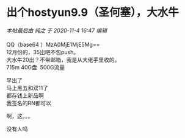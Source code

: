 # 出个hostyun9.9（圣何塞），大水牛


<i class="pstatus"> 本帖最后由 纯之 于 2020-11-4 16:47 编辑 </i><br />
<br />
QQ（base64 ）MzA0MjE1MjE5Mg==<br />
12月份的，35出吧不包push。<br />
大水牛20出？不带邮箱，我是从大佬手里收的。<br />
715m 40G盘&nbsp;&nbsp;500G流量

早出了<br />
马上黑五和双11了<br />
都存钱上新品啊<br />
我签名的RN都可以

啊，这。。。

没有人吗<img src="static/image/smiley/default/cry.gif" smilieid="4" border="0" alt="" />
